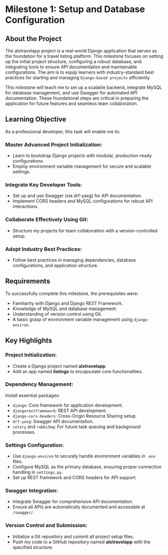 # Milestone 1: Setup and Database Configuration

## About the Project

The alxtravelapp project is a real-world Django application that serves as the foundation for a travel listing platform. This milestone focuses on setting up the initial project structure, configuring a robust database, and integrating tools to ensure API documentation and maintainable configurations. The aim is to equip learners with industry-standard best practices for starting and managing ```Django-based projects``` efficiently.

This milestone will teach me to set up a scalable backend, integrate MySQL for database management, and use Swagger for automated API documentation. These foundational steps are critical in preparing the application for future features and seamless team collaboration.

## Learning Objective

As a professional developer, this task will enable me to:

### Master Advanced Project Initialization:
* Learn to bootstrap Django projects with modular, production-ready configurations.
* Employ environment variable management for secure and scalable settings.

### Integrate Key Developer Tools:
* Set up and use Swagger (via drf-yasg) for API documentation.
* Implement CORS headers and MySQL configurations for robust API interactions.

### Collaborate Effectively Using Git:
* Structure my projects for team collaboration with a version-controlled setup.

### Adopt Industry Best Practices:
* Follow best practices in managing dependencies, database configurations, and application structure.

## Requirements
To successfully complete this milestone, the prerequisites were:

* Familiarity with Django and Django REST Framework.
* Knowledge of MySQL and database management.
* Understanding of version control using Git.
* A basic grasp of environment variable management using ```django-environ```.

## Key Highlights

### Project Initialization:
* Create a Django project named <b>alxtravelapp</b>.
* Add an app named <b>listings</b> to encapsulate core functionalities.

### Dependency Management:
Install essential packages:
* ```django```: Core framework for application development.
* ```djangorestframework```: REST API development.
* ```django-cors-headers```: Cross-Origin Resource Sharing setup.
* ```drf-yasg```: Swagger API documentation.
* ```celery``` and ```rabbitmq```: For future task queuing and background processes.

### Settings Configuration:
* Use ```django-environ``` to securely handle environment variables in ```.env``` files.
* Configure MySQL as the primary database, ensuring proper connection handling in ```settings.py```.
* Set up REST framework and CORS headers for API support.

### Swagger Integration:
* Integrate Swagger for comprehensive API documentation.
* Ensure all APIs are automatically documented and accessible at ```/swagger/```.

### Version Control and Submission:
* Initialize a Git repository and commit all project setup files.
* Push my code to a GitHub repository named <b>alxtravelapp</b> with the specified structure.
